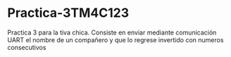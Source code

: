 # Practica-3TM4C123
Practica 3 para la tiva chica. Consiste en enviar mediante comunicación UART el nombre de un compañero y que lo regrese invertido con numeros consecutivos
